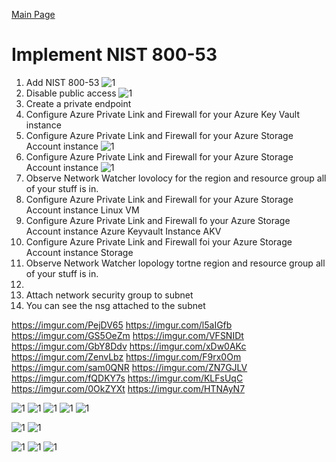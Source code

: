 [Main Page](https://github.com/davidj778/davidj778)

# Implement NIST 800-53





1. Add NIST 800-53
![1](https://imgur.com/PejDV65.jpg)
3. Disable public access
![1](https://imgur.com/ZenvLbz.jpg)
5. Create a private endpoint
6. Configure Azure Private Link and Firewall for your Azure Key Vault instance
7. Configure Azure Private Link and Firewall for your Azure Storage Account instance
![1](https://imgur.com/ZN7GJLV.jpg)
9. Configure Azure Private Link and Firewall for your Azure Storage Account instance
![1](https://imgur.com/fQDKY7s.jpg)
11. Observe Network Watcher lovolocy for the region and resource group all of your stuff is in.
12. Configure Azure Private Link and Firewall for your Azure Storage Account instance Linux VM
13. Configure Azure Private Link and Firewall fo your Azure Storage Account instance Azure Keyvault Instance AKV
14. Configure Azure Private Link and Firewall foi your Azure Storage Account instance Storage
15. Observe Network Watcher lopology tortne region and resource group all of your stuff is in.
16. 
17. Attach network security group to subnet
18. You can see the nsg attached to the subnet


https://imgur.com/PejDV65
https://imgur.com/l5aIGfb
https://imgur.com/GS5OeZm
https://imgur.com/VFSNIDt
https://imgur.com/GbY8Ddv
https://imgur.com/xDw0AKc
https://imgur.com/ZenvLbz
https://imgur.com/F9rx0Om
https://imgur.com/sam0QNR
https://imgur.com/ZN7GJLV
https://imgur.com/fQDKY7s
https://imgur.com/KLFsUqC
https://imgur.com/0OkZYXt
https://imgur.com/HTNAyN7



![1](https://imgur.com/l5aIGfb.jpg)
![1](https://imgur.com/GS5OeZm.jpg)
![1](https://imgur.com/VFSNIDt.jpg)
![1](https://imgur.com/GbY8Ddv.jpg)
![1](https://imgur.com/xDw0AKc.jpg)

![1](https://imgur.com/F9rx0Om.jpg)
![1](https://imgur.com/sam0QNR.jpg)


![1](https://imgur.com/KLFsUqC.jpg)
![1](https://imgur.com/0OkZYXt.jpg)
![1](https://imgur.com/HTNAyN7.jpg)

